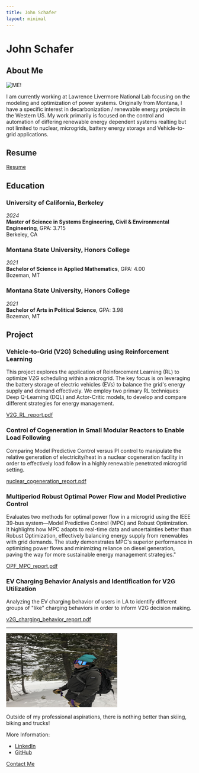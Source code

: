 ```yaml
---
title: John Schafer
layout: minimal
---
```


# John Schafer

## About Me


<img src="J_Schafer2_067_CFStaff.jpg" alt="ME!" width="300" height="200">


I am currently working at Lawrence Livermore National Lab focusing on the modeling and optimization of power systems. Originally from Montana, I have a specific interest in decarbonization / renewable energy projects in the Western US. My work primarily is focused on the control and automation of differing renewable energy dependent systems realting but not limited to nuclear, microgrids, battery energy storage and Vehicle-to-grid applications. 

## Resume
[Resume](fervo_resume_JOHN_SCHAFER.pdf)

## Education

### University of California, Berkeley
_2024_  
**Master of Science in Systems Engineering, Civil & Environmental Engineering**, GPA: 3.715  
Berkeley, CA

### Montana State University, Honors College
_2021_  
**Bachelor of Science in Applied Mathematics**, GPA: 4.00  
Bozeman, MT

### Montana State University, Honors College
_2021_  
**Bachelor of Arts in Political Science**, GPA: 3.98  
Bozeman, MT

## Project
### Vehicle-to-Grid (V2G) Scheduling using Reinforcement Learning
This project explores the application of Reinforcement Learning (RL) to optimize V2G scheduling within a microgrid. The key focus is on leveraging the battery storage of electric vehicles (EVs) to balance the grid's energy supply and demand effectively. We employ two primary RL techniques: Deep Q-Learning (DQL) and Actor-Critic models, to develop and compare different strategies for energy management.

[V2G_RL_report.pdf](V2G_Reinforcement_Learning_Report.pdf)


### Control of Cogeneration in Small Modular Reactors to Enable Load Following
Comparing Model Predictive Control versus PI control to manipulate the relative generation of electricity/heat in a nuclear cogeneration facility in order to effectively load follow in a highly renewable penetrated microgrid setting.

[nuclear_cogeneration_report.pdf](290I_Final_Paper(1).pdf)

### Multiperiod Robust Optimal Power Flow and Model Predictive Control
Evaluates two methods for optimal power flow in a microgrid using the IEEE 39-bus system—Model Predictive Control (MPC) and Robust Optimization. It highlights how MPC adapts to real-time data and uncertainties better than Robust Optimization, effectively balancing energy supply from renewables with grid demands. The study demonstrates MPC's superior performance in optimizing power flows and minimizing reliance on diesel generation, paving the way for more sustainable energy management strategies."

[OPF_MPC_report.pdf](OPF_report.pdf)

### EV Charging Behavior Analysis and Identification for V2G Utilization
Analyzing the EV charging behavior of users in LA to identify different groups of "like" charging behaviors in order to inform V2G decision making.

[v2G_charging_behavior_report.pdf](263_final_project_v2g.pdf)


---
<img src="IMG_5261.jpeg" alt="ME!" width="300" height="200">

Outside of my professional aspirations, there is nothing better than skiing, biking and trucks!


More Information:
- [LinkedIn](https://www.linkedin.com/in/john-schafer-5a3271204/)
- [GitHub](https://github.com/johnschafer406)


[Contact Me](mailto:john_schafer@berkeley.edu)

